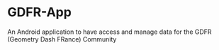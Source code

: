 # GDFR-App
An Android application to have access and manage data for the GDFR (Geometry Dash FRance) Community
